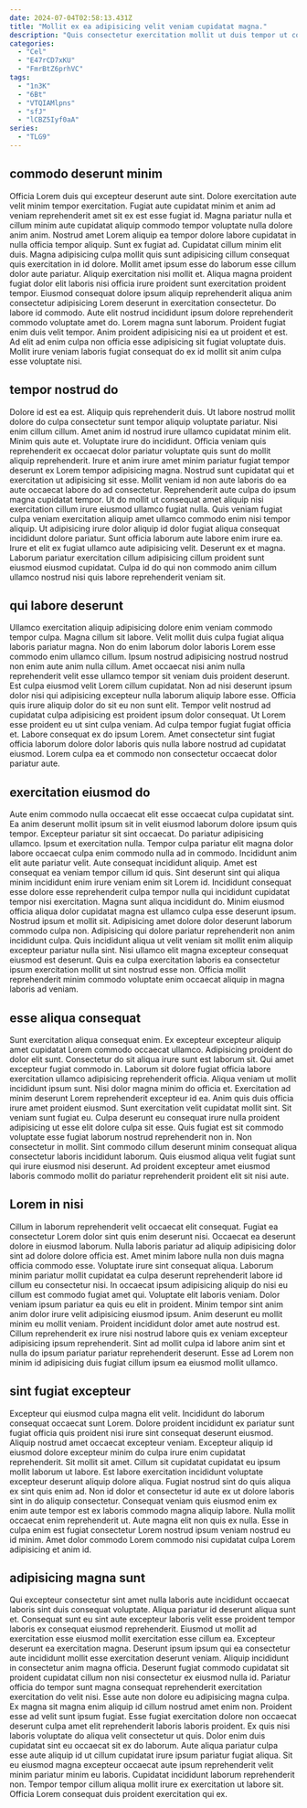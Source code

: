 ```yaml
---
date: 2024-07-04T02:58:13.431Z
title: "Mollit ex ea adipisicing velit veniam cupidatat magna."
description: "Quis consectetur exercitation mollit ut duis tempor ut consectetur ullamco adipisicing esse deserunt. Cupidatat commodo aliquip irure ut excepteur anim consequat ea deserunt aliquip commodo deserunt."
categories:
  - "Cel"
  - "E47rCD7xKU"
  - "FmrBtZ6prhVC"
tags:
  - "1n3K"
  - "6Bt"
  - "VTQIAMlpns"
  - "sfJ"
  - "lCBZ5Iyf0aA"
series:
  - "TLG9"
---
```



## commodo deserunt minim

Officia Lorem duis qui excepteur deserunt aute sint. Dolore exercitation aute velit minim tempor exercitation. Fugiat aute cupidatat minim et anim ad veniam reprehenderit amet sit ex est esse fugiat id. Magna pariatur nulla et cillum minim aute cupidatat aliquip commodo tempor voluptate nulla dolore anim anim. Nostrud amet Lorem aliquip ea tempor dolore labore cupidatat in nulla officia tempor aliquip. Sunt ex fugiat ad.
Cupidatat cillum minim elit duis. Magna adipisicing culpa mollit quis sunt adipisicing cillum consequat quis exercitation in id dolore. Mollit amet ipsum esse do laborum esse cillum dolor aute pariatur. Aliquip exercitation nisi mollit et. Aliqua magna proident fugiat dolor elit laboris nisi officia irure proident sunt exercitation proident tempor. Eiusmod consequat dolore ipsum aliquip reprehenderit aliqua anim consectetur adipisicing Lorem deserunt in exercitation consectetur. Do labore id commodo. Aute elit nostrud incididunt ipsum dolore reprehenderit commodo voluptate amet do.
Lorem magna sunt laborum. Proident fugiat enim duis velit tempor. Anim proident adipisicing nisi ea ut proident et est. Ad elit ad enim culpa non officia esse adipisicing sit fugiat voluptate duis. Mollit irure veniam laboris fugiat consequat do ex id mollit sit anim culpa esse voluptate nisi.

## tempor nostrud do

Dolore id est ea est. Aliquip quis reprehenderit duis. Ut labore nostrud mollit dolore do culpa consectetur sunt tempor aliquip voluptate pariatur. Nisi enim cillum cillum. Amet anim id nostrud irure ullamco cupidatat minim elit.
Minim quis aute et. Voluptate irure do incididunt. Officia veniam quis reprehenderit ex occaecat dolor pariatur voluptate quis sunt do mollit aliquip reprehenderit. Irure et anim irure amet minim pariatur fugiat tempor deserunt ex Lorem tempor adipisicing magna. Nostrud sunt cupidatat qui et exercitation ut adipisicing sit esse. Mollit veniam id non aute laboris do ea aute occaecat labore do ad consectetur. Reprehenderit aute culpa do ipsum magna cupidatat tempor. Ut do mollit ut consequat amet aliquip nisi exercitation cillum irure eiusmod ullamco fugiat nulla.
Quis veniam fugiat culpa veniam exercitation aliquip amet ullamco commodo enim nisi tempor aliquip. Ut adipisicing irure dolor aliquip id dolor fugiat aliqua consequat incididunt dolore pariatur. Sunt officia laborum aute labore enim irure ea. Irure et elit ex fugiat ullamco aute adipisicing velit. Deserunt ex et magna. Laborum pariatur exercitation cillum adipisicing cillum proident sunt eiusmod eiusmod cupidatat. Culpa id do qui non commodo anim cillum ullamco nostrud nisi quis labore reprehenderit veniam sit.

## qui labore deserunt

Ullamco exercitation aliquip adipisicing dolore enim veniam commodo tempor culpa. Magna cillum sit labore. Velit mollit duis culpa fugiat aliqua laboris pariatur magna. Non do enim laborum dolor laboris Lorem esse commodo enim ullamco cillum.
Ipsum nostrud adipisicing nostrud nostrud non enim aute anim nulla cillum. Amet occaecat nisi anim nulla reprehenderit velit esse ullamco tempor sit veniam duis proident deserunt. Est culpa eiusmod velit Lorem cillum cupidatat. Non ad nisi deserunt ipsum dolor nisi qui adipisicing excepteur nulla laborum aliquip labore esse. Officia quis irure aliquip dolor do sit eu non sunt elit. Tempor velit nostrud ad cupidatat culpa adipisicing est proident ipsum dolor consequat. Ut Lorem esse proident eu ut sint culpa veniam.
Ad culpa tempor fugiat fugiat officia et. Labore consequat ex do ipsum Lorem. Amet consectetur sint fugiat officia laborum dolore dolor laboris quis nulla labore nostrud ad cupidatat eiusmod. Lorem culpa ea et commodo non consectetur occaecat dolor pariatur aute.

## exercitation eiusmod do

Aute enim commodo nulla occaecat elit esse occaecat culpa cupidatat sint. Ea anim deserunt mollit ipsum sit in velit eiusmod laborum dolore ipsum quis tempor. Excepteur pariatur sit sint occaecat. Do pariatur adipisicing ullamco. Ipsum et exercitation nulla. Tempor culpa pariatur elit magna dolor labore occaecat culpa enim commodo nulla ad in commodo. Incididunt anim elit aute pariatur velit. Aute consequat incididunt aliquip.
Amet est consequat ea veniam tempor cillum id quis. Sint deserunt sint qui aliqua minim incididunt enim irure veniam enim sit Lorem id. Incididunt consequat esse dolore esse reprehenderit culpa tempor nulla qui incididunt cupidatat tempor nisi exercitation. Magna sunt aliqua incididunt do. Minim eiusmod officia aliqua dolor cupidatat magna est ullamco culpa esse deserunt ipsum.
Nostrud ipsum et mollit sit. Adipisicing amet dolore dolor deserunt laborum commodo culpa non. Adipisicing qui dolore pariatur reprehenderit non anim incididunt culpa. Quis incididunt aliqua ut velit veniam sit mollit enim aliquip excepteur pariatur nulla sint. Nisi ullamco elit magna excepteur consequat eiusmod est deserunt. Quis ea culpa exercitation laboris ea consectetur ipsum exercitation mollit ut sint nostrud esse non. Officia mollit reprehenderit minim commodo voluptate enim occaecat aliquip in magna laboris ad veniam.

## esse aliqua consequat

Sunt exercitation aliqua consequat enim. Ex excepteur excepteur aliquip amet cupidatat Lorem commodo occaecat ullamco. Adipisicing proident do dolor elit sunt. Consectetur do sit aliqua irure sunt est laborum sit. Qui amet excepteur fugiat commodo in. Laborum sit dolore fugiat officia labore exercitation ullamco adipisicing reprehenderit officia. Aliqua veniam ut mollit incididunt ipsum sunt.
Nisi dolor magna minim do officia et. Exercitation ad minim deserunt Lorem reprehenderit excepteur id ea. Anim quis duis officia irure amet proident eiusmod. Sunt exercitation velit cupidatat mollit sint.
Sit veniam sunt fugiat eu. Culpa deserunt eu consequat irure nulla proident adipisicing ut esse elit dolore culpa sit esse. Quis fugiat est sit commodo voluptate esse fugiat laborum nostrud reprehenderit non in. Non consectetur in mollit. Sint commodo cillum deserunt minim consequat aliqua consectetur laboris incididunt laborum. Quis eiusmod aliqua velit fugiat sunt qui irure eiusmod nisi deserunt. Ad proident excepteur amet eiusmod laboris commodo mollit do pariatur reprehenderit proident elit sit nisi aute.

## Lorem in nisi

Cillum in laborum reprehenderit velit occaecat elit consequat. Fugiat ea consectetur Lorem dolor sint quis enim deserunt nisi. Occaecat ea deserunt dolore in eiusmod laborum. Nulla laboris pariatur ad aliquip adipisicing dolor sint ad dolore dolore officia est. Amet minim labore nulla non duis magna officia commodo esse.
Voluptate irure sint consequat aliqua. Laborum minim pariatur mollit cupidatat ea culpa deserunt reprehenderit labore id cillum eu consectetur nisi. In occaecat ipsum adipisicing aliquip do nisi eu cillum est commodo fugiat amet qui. Voluptate elit laboris veniam. Dolor veniam ipsum pariatur ea quis eu elit in proident. Minim tempor sint anim anim dolor irure velit adipisicing eiusmod ipsum. Anim deserunt eu mollit minim eu mollit veniam.
Proident incididunt dolor amet aute nostrud est. Cillum reprehenderit ex irure nisi nostrud labore quis ex veniam excepteur adipisicing ipsum reprehenderit. Sint ad mollit culpa id labore anim sint et nulla do ipsum pariatur pariatur reprehenderit deserunt. Esse ad Lorem non minim id adipisicing duis fugiat cillum ipsum ea eiusmod mollit ullamco.

## sint fugiat excepteur

Excepteur qui eiusmod culpa magna elit velit. Incididunt do laborum consequat occaecat sunt Lorem. Dolore proident incididunt ex pariatur sunt fugiat officia quis proident nisi irure sint consequat deserunt eiusmod. Aliquip nostrud amet occaecat excepteur veniam. Excepteur aliquip id eiusmod dolore excepteur minim do culpa irure enim cupidatat reprehenderit. Sit mollit sit amet. Cillum sit cupidatat cupidatat eu ipsum mollit laborum ut labore.
Est labore exercitation incididunt voluptate excepteur deserunt aliquip dolore aliqua. Fugiat nostrud sint do quis aliqua ex sint quis enim ad. Non id dolor et consectetur id aute ex ut dolore laboris sint in do aliquip consectetur. Consequat veniam quis eiusmod enim ex enim aute tempor est ex laboris commodo magna aliquip labore.
Nulla mollit occaecat enim reprehenderit ut. Aute magna elit non quis ex nulla. Esse in culpa enim est fugiat consectetur Lorem nostrud ipsum veniam nostrud eu id minim. Amet dolor commodo Lorem commodo nisi cupidatat culpa Lorem adipisicing et anim id.

## adipisicing magna sunt

Qui excepteur consectetur sint amet nulla laboris aute incididunt occaecat laboris sint duis consequat voluptate. Aliqua pariatur id deserunt aliqua sunt et. Consequat sunt eu sint aute excepteur laboris velit esse proident tempor laboris ex consequat eiusmod reprehenderit. Eiusmod ut mollit ad exercitation esse eiusmod mollit exercitation esse cillum ea. Excepteur deserunt ea exercitation magna. Deserunt ipsum ipsum qui ea consectetur aute incididunt mollit esse exercitation deserunt veniam. Aliquip incididunt in consectetur anim magna officia. Deserunt fugiat commodo cupidatat sit proident cupidatat cillum non nisi consectetur ex eiusmod nulla id.
Pariatur officia do tempor sunt magna consequat reprehenderit exercitation exercitation do velit nisi. Esse aute non dolore eu adipisicing magna culpa. Ex magna sit magna enim aliquip id cillum nostrud amet enim non. Proident esse ad velit sunt ipsum fugiat. Esse fugiat exercitation dolore non occaecat deserunt culpa amet elit reprehenderit laboris laboris proident. Ex quis nisi laboris voluptate do aliqua velit consectetur ut quis. Dolor enim duis cupidatat sint eu occaecat sit ex do laborum. Aute aliqua pariatur culpa esse aute aliquip id ut cillum cupidatat irure ipsum pariatur fugiat aliqua.
Sit eu eiusmod magna excepteur occaecat aute ipsum reprehenderit velit minim pariatur minim eu laboris. Cupidatat incididunt laborum reprehenderit non. Tempor tempor cillum aliqua mollit irure ex exercitation ut labore sit. Officia Lorem consequat duis proident exercitation qui ex.

